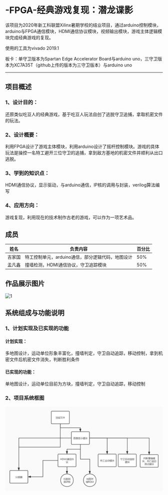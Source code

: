 # -FPGA-经典游戏复现：潜龙谍影
该项目为2020年新工科联盟Xilinx暑期学校的结业项目，通过arduino控制模块，arduino与FPGA通信模块，HDMI通信协议模块，视频输出模块，游戏主体逻辑模块完成经典游戏的复现。

使用的工具为vivado 2019.1

板卡：单守卫版本为Spartan Edge Accelerator Board与arduino uno，三守卫版本为XC7A35T（github上传的版本为三守卫版本）与arduino uno




------



## 项目概述

### 1、设计目的：

还原类似吃豆人的经典游戏，基于吃豆人玩法自创了逃脱守卫追捕，拿取机密文件的玩法。

### 2、设计概要：

利用FPGA设计了游戏主体模块，利用arduino设计了摇杆控制模块。游戏的具体玩法是操控一名特工避开三位守卫的追捕，拿到敌方基地的机密文件并顺利从出口逃脱。

### 3、学到的知识点：

HDMI通信协议，显示驱动，与arduino通信，IP核的调用与封装，verilog算法编写

### 4、应用方向：

游戏复现，利用现在的技术制作古老的游戏，可以作为一项艺术品。



## 成员

| 姓名   | 负责内容                                          | 百分比 |
| ------ | ------------------------------------------------- | ------ |
| 吉家国 | 特工控制单元，arduino通信，部分逻辑代码，地图设计 | 50%    |
| 孟凡鑫 | 撞墙检测，HDMI通信协议，守卫追踪模块              | 50%    |



## 作品展示图片

![1](https://github.com/JIJIKING/-FPGA-/blob/master/images/1.png)



## 系统组成与功能说明

### 1、计划实现及已实现的功能

#### 计划实现：

多地图设计，运动单位形象丰富化，撞墙判定，守卫自动追踪，移动控制，拿到机密文件后机密文件消失，判断胜利条件

#### 已实现的功能：

单地图设计，运动单位目前为方块，撞墙判定，守卫自动追踪，移动控制



### 2、项目系统框图

![2](https://github.com/JIJIKING/-FPGA-/blob/master/images/2.png)
